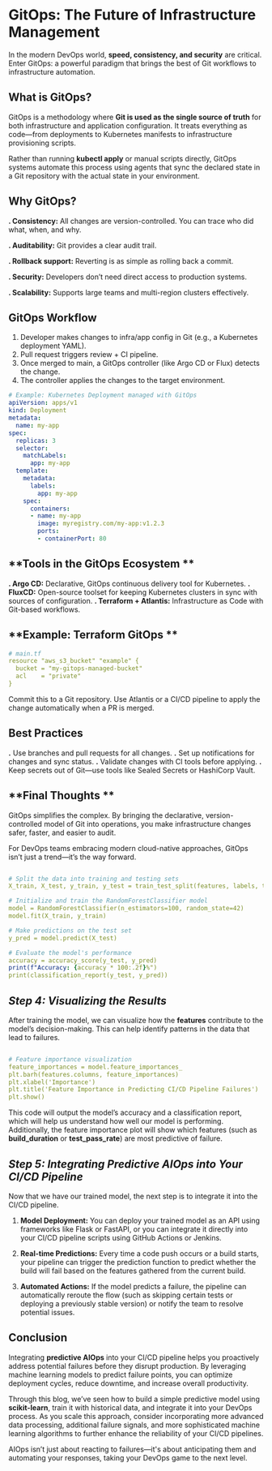 # **GitOps: The Future of Infrastructure Management**

In the modern DevOps world, **speed, consistency, and security** are critical. Enter GitOps: a powerful paradigm that brings the best of Git workflows to infrastructure automation.  

## **What is GitOps?**

GitOps is a methodology where **Git is used as the single source of truth** for both infrastructure and application configuration. It treats everything as code—from deployments to Kubernetes manifests to infrastructure provisioning scripts. 


Rather than running **kubectl apply** or manual scripts directly, GitOps systems automate this process using agents that sync the declared state in a Git repository with the actual state in your environment. 

## **Why GitOps?**  

**.  Consistency:** All changes are version-controlled. You can trace who did what, when, and why.  

**.  Auditability:** Git provides a clear audit trail. 

**.  Rollback support:** Reverting is as simple as rolling back a commit. 

**.  Security:** Developers don’t need direct access to production systems. 

**.  Scalability:** Supports large teams and multi-region clusters effectively. 

 

## **GitOps Workflow** 

1. Developer makes changes to infra/app config in Git (e.g., a Kubernetes deployment YAML). 
2. Pull request triggers review + CI pipeline. 
3. Once merged to main, a GitOps controller (like Argo CD or Flux) detects the change. 
4. The controller applies the changes to the target environment. 

```yaml
# Example: Kubernetes Deployment managed with GitOps 
apiVersion: apps/v1 
kind: Deployment 
metadata: 
  name: my-app 
spec: 
  replicas: 3 
  selector: 
    matchLabels: 
      app: my-app 
  template: 
    metadata: 
      labels: 
        app: my-app 
    spec: 
      containers: 
      - name: my-app 
        image: myregistry.com/my-app:v1.2.3 
        ports: 
        - containerPort: 80 
```
 

## **Tools in the GitOps Ecosystem ** 

**.  Argo CD:** Declarative, GitOps continuous delivery tool for Kubernetes. 
**.  FluxCD:** Open-source toolset for keeping Kubernetes clusters in sync with sources of configuration. 
**.  Terraform + Atlantis:** Infrastructure as Code with Git-based workflows. 

## **Example: Terraform GitOps **

```yaml
# main.tf 
resource "aws_s3_bucket" "example" { 
  bucket = "my-gitops-managed-bucket" 
  acl    = "private" 
} 
```

Commit this to a Git repository. Use Atlantis or a CI/CD pipeline to apply the change automatically when a PR is merged. 

 

## **Best Practices** 

**.**  Use branches and pull requests for all changes. 
**.**  Set up notifications for changes and sync status. 
**.**  Validate changes with CI tools before applying. 
**.**  Keep secrets out of Git—use tools like Sealed Secrets or HashiCorp Vault. 


## **Final Thoughts **

GitOps simplifies the complex. By bringing the declarative, version-controlled model of Git into operations, you make infrastructure changes safer, faster, and easier to audit. 

For DevOps teams embracing modern cloud-native approaches, GitOps isn’t just a trend—it’s the way forward. 






```yaml

# Split the data into training and testing sets
X_train, X_test, y_train, y_test = train_test_split(features, labels, test_size=0.2, random_state=42)

# Initialize and train the RandomForestClassifier model
model = RandomForestClassifier(n_estimators=100, random_state=42) 
model.fit(X_train, y_train) 

# Make predictions on the test set
y_pred = model.predict(X_test)

# Evaluate the model's performance 
accuracy = accuracy_score(y_test, y_pred) 
print(f"Accuracy: {accuracy * 100:.2f}%") 
print(classification_report(y_test, y_pred))

```


## **_Step 4: Visualizing the Results_** 

After training the model, we can visualize how the **features** contribute to the model’s decision-making. This can help identify patterns in the data that lead to failures.  

```yaml

# Feature importance visualization 
feature_importances = model.feature_importances_ 
plt.barh(features.columns, feature_importances) 
plt.xlabel('Importance') 
plt.title('Feature Importance in Predicting CI/CD Pipeline Failures') 
plt.show()

```

This code will output the model’s accuracy and a classification report, which will help us understand how well our model is performing. Additionally, the feature importance plot will show which features (such as **build_duration** or **test_pass_rate**) are most predictive of failure.


## **_Step 5: Integrating Predictive AIOps into Your CI/CD Pipeline_** 

Now that we have our trained model, the next step is to integrate it into the CI/CD pipeline. 

1.  **Model Deployment:** You can deploy your trained model as an API using frameworks like Flask or FastAPI, or you can integrate it directly into your CI/CD pipeline scripts using GitHub Actions or Jenkins. 

2.  **Real-time Predictions:** Every time a code push occurs or a build starts, your pipeline can trigger the prediction function to predict whether the build will fail based on the features gathered from the current build. 

3.  **Automated Actions:** If the model predicts a failure, the pipeline can automatically reroute the flow (such as skipping certain tests or deploying a previously stable version) or notify the team to resolve potential issues. 

 

## **Conclusion** 

Integrating **predictive AIOps** into your CI/CD pipeline helps you proactively address potential failures before they disrupt production. By leveraging machine learning models to predict failure points, you can optimize deployment cycles, reduce downtime, and increase overall productivity. 

Through this blog, we’ve seen how to build a simple predictive model using **scikit-learn**, train it with historical data, and integrate it into your DevOps process. As you scale this approach, consider incorporating more advanced data processing, additional failure signals, and more sophisticated machine learning algorithms to further enhance the reliability of your CI/CD pipelines. 

AIOps isn’t just about reacting to failures—it's about anticipating them and automating your responses, taking your DevOps game to the next level. 

